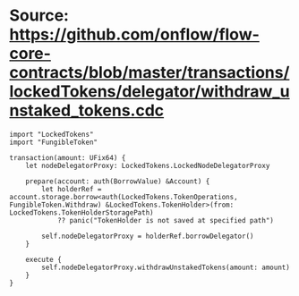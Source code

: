 # Source: https://github.com/onflow/flow-core-contracts/blob/master/transactions/lockedTokens/delegator/withdraw_unstaked_tokens.cdc

```
import "LockedTokens"
import "FungibleToken"

transaction(amount: UFix64) {
    let nodeDelegatorProxy: LockedTokens.LockedNodeDelegatorProxy

    prepare(account: auth(BorrowValue) &Account) {
        let holderRef = account.storage.borrow<auth(LockedTokens.TokenOperations, FungibleToken.Withdraw) &LockedTokens.TokenHolder>(from: LockedTokens.TokenHolderStoragePath)
            ?? panic("TokenHolder is not saved at specified path")
        
        self.nodeDelegatorProxy = holderRef.borrowDelegator()
    }

    execute {
        self.nodeDelegatorProxy.withdrawUnstakedTokens(amount: amount)
    }
}

```